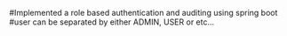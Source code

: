 #Implemented a role based authentication and auditing using spring boot 
#user can be separated by either ADMIN, USER or etc...

